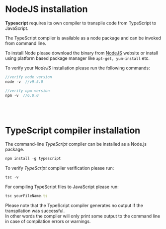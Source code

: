 # NodeJS installation

**Typescript** requires its own compiler to transpile code from TypeScript to JavaScript.

The TypeScript compiler is available as a node package and can be invoked from command line.

To install Node please download the binary from [NodeJS](https://nodejs.org/en/download/) website or install using platform based package manager like `apt-get, yum-install` etc.

To verify your _NodeJS_ installation please run the following commands:

```javascript
//verify node version
node -v  //v9.5.0

//verify npm version
npm -v  //6.0.0
```
</br>
</br>

# TypeScript compiler installation

The command-line _TypeScript_ compiler can be installed as a Node.js package.

```javascript
npm install -g typescript
```

To verify _TypeScript_ compiler verification please run:

```javascript
tsc -v
```

For compiling TypeScript files to JavaScript please run:

```javascript
tsc yourFileName.ts
```

Please note that the TypeScript compiler generates no output if the transpilation was successful.\
In other words the compiler will only print some output to the command line in case of compilation errors or warnings.